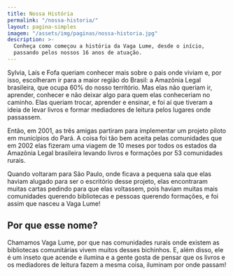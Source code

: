 ```yaml
---
title: Nossa História
permalink: "/nossa-historia/"
layout: pagina-simples
imagem: "/assets/img/paginas/nossa-historia.jpg"
description: >-
  Conheça como começou a história da Vaga Lume, desde o início,
  passando pelos nossos 16 anos de atuação.
---
```


Sylvia, Laís e Fofa queriam conhecer mais sobre o pais onde viviam e, por isso, escolheram ir para a maior região do Brasil: a Amazônia Legal brasileira, que ocupa 60% do nosso território. Mas elas não queriam ir, aprender, conhecer e não deixar algo para quem elas conheceriam no caminho. Elas queriam trocar, aprender e ensinar, e foi aí que tiveram a ideia de levar livros e formar mediadores de leitura pelos lugares onde passassem.

Então, em 2001, as três amigas partiram para implementar um projeto piloto em municípios do Pará. A coisa foi tão bem aceita pelas comunidades que em 2002 elas fizeram uma viagem de 10 meses por todos os estados da Amazônia Legal brasileira levando livros e formações por 53 comunidades rurais.

Quando voltaram para São Paulo, onde ficava a pequena sala que elas haviam alugado para ser o escritório desse projeto, elas encontraram muitas cartas pedindo para que elas voltassem, pois haviam muitas mais comunidades querendo bibliotecas e pessoas querendo formações, e foi assim que nasceu a Vaga Lume!

## Por que esse nome?

Chamamos Vaga Lume, por que nas comunidades rurais onde existem as bibliotecas comunitárias vivem muitos desses bichinhos. E, além disso, ele é um inseto que acende e ilumina e a gente gosta de pensar que os livros e os mediadores de leitura fazem a mesma coisa, iluminam por onde passam!